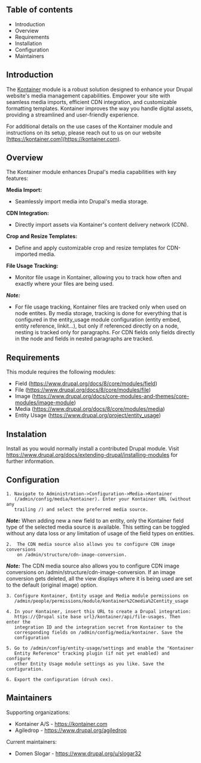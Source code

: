 ## Table of contents

* Introduction
* Overview
* Requirements
* Installation
* Configuration
* Maintainers


## Introduction

The [Kontainer](https://kontainer.com) module is a robust solution designed to
enhance your Drupal website's media management capabilities. Empower your site
with seamless media imports, efficient CDN integration, and customizable
formatting templates. Kontainer improves the way you handle digital assets,
providing a streamlined and user-friendly experience.

For additional details on the use cases of the Kontainer module and instructions
on its setup, please reach out to us on our website
[https://kontainer.com](https://kontainer.com).

## Overview

The Kontainer module enhances Drupal's media capabilities with key features:

**Media Import:**
  - Seamlessly import media into Drupal's media storage.

**CDN Integration:**
  - Directly import assets via Kontainer's content delivery network (CDN).

**Crop and Resize Templates:**
  - Define and apply customizable crop and resize templates for CDN-imported
media.

**File Usage Tracking:**
  - Monitor file usage in Kontainer, allowing you to track how often and exactly
where your files are being used.

***Note:***

- For file usage tracking, Kontainer files are tracked only when used on node
entites. By media storage, tracking is done for everything that is configured
in the entity_usage module configuration (entity embed, entity reference,
linkit...), but only if referenced directly on a node, nesting is tracked only
for paragraphs. For CDN fields only fields directly in the node and fields in
nested paragraphs are tracked.

## Requirements

This module requires the following modules:
* Field (https://www.drupal.org/docs/8/core/modules/field)
* File (https://www.drupal.org/docs/8/core/modules/file)
* Image (https://www.drupal.org/docs/core-modules-and-themes/core-modules/image-module)
* Media (https://www.drupal.org/docs/8/core/modules/media)
* Entity Usage (https://www.drupal.org/project/entity_usage)

## Instalation

Install as you would normally install a contributed Drupal module. Visit
https://www.drupal.org/docs/extending-drupal/installing-modules for further
information.

## Configuration

    1. Navigate to Administration->Configuration->Media->Kontainer
       (/admin/config/media/kontainer). Enter your Kontainer URL (without any
       trailing /) and select the preferred media source.
***Note:***
When adding new a new
field to an entity, only the Kontainer field type of the selected media source
is available. This setting can be toggled without any data loss or any
limitation of usage of the field types on entities.

    2.  The CDN media source also allows you to configure CDN image conversions
        on /admin/structure/cdn-image-conversion.
***Note:***
The CDN media source
also allows you to configure CDN image conversions on
/admin/structure/cdn-image-conversion. If an image conversion gets deleted, all
the view displays where it is being used are set to the default (original image)
option.

    3. Configure Kontainer, Entity usage and Media module permissions on
       /admin/people/permissions/module/kontainer%2Cmedia%2Centity_usage

    4. In your Kontainer, insert this URL to create a Drupal integration:
       https://{Drupal site base url}/kontainer/api/file-usages. Then enter the
       integration ID and the integration secret from Kontainer to the
       corresponding fields on /admin/config/media/kontainer. Save the
       configuration

    5. Go to /admin/config/entity-usage/settings and enable the "Kontainer
       Entity Reference" tracking plugin (if not yet enabled) and configure
       other Entity Usage module settings as you like. Save the configuration.

    6. Export the configuration (drush cex).

## Maintainers

Supporting organizations:
* Kontainer A/S - https://kontainer.com
* Agiledrop - https://www.drupal.org/agiledrop

Current maintainers:
* Domen Slogar - https://www.drupal.org/u/slogar32
